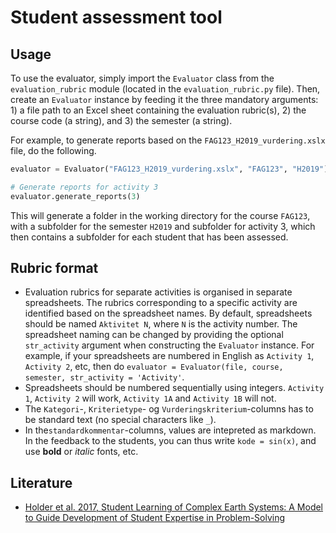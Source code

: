 # Student assessment tool

## Usage

To use the evaluator, simply import the `Evaluator` class from the `evaluation_rubric` module (located in the `evaluation_rubric.py` file). Then, create an `Evaluator` instance by feeding it the three mandatory arguments: 1) a file path to an Excel sheet containing the evaluation rubric(s), 2) the course code (a string), and 3) the semester (a string).

For example, to generate reports based on the `FAG123_H2019_vurdering.xslx` file, do the following.

```python
evaluator = Evaluator("FAG123_H2019_vurdering.xslx", "FAG123", "H2019")

# Generate reports for activity 3
evaluator.generate_reports(3)
```

This will generate a folder in the working directory for the course `FAG123`, with a subfolder for the semester `H2019` and subfolder for activity 3, which then contains a subfolder for each student that has been assessed.

## Rubric format

- Evaluation rubrics for separate activities is organised in separate spreadsheets. The rubrics corresponding to a specific activity are identified based on the spreadsheet names. By default, spreadsheets should be named `Aktivitet N`, where `N` is the activity number. The spreadsheet naming can be changed by providing the optional `str_activity` argument when constructing the  `Evaluator` instance. For example, if your spreadsheets are numbered in English as `Activity 1`, `Activity 2`, etc, then do `evaluator = Evaluator(file, course, semester, str_activity = 'Activity'`.
- Spreadsheets should be numbered sequentially using integers. `Activity 1`, `Activity 2` will work, `Activity 1A` and `Activity 1B` will not.
- The `Kategori`-, `Kriterietype`- og `Vurderingskriterium`-columns has to be standard text (no special characters like `_`).
- In the`standardkommentar`-columns, values are intepreted as markdown. In the feedback to the students, you can thus write `kode = sin(x)`, and use **bold** or *italic* fonts, etc.

## Literature

- [Holder et al. 2017, Student Learning of Complex Earth Systems: A Model to Guide Development of Student Expertise in Problem-Solving](https://www.tandfonline.com/doi/full/10.5408/17-261.1)